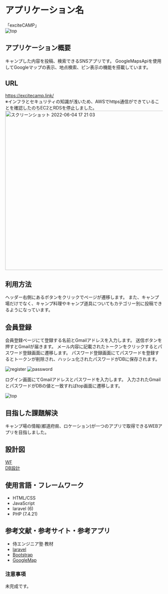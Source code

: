 # アプリケーション名
「exciteCAMP」<br>
![top](https://user-images.githubusercontent.com/87395450/171743573-5251a938-9148-4807-8e2f-bf1ab4ada9b9.gif)<br>

## アプリケーション概要
キャンプした内容を投稿、検索できるSNSアプリです。
GoogleMapsApiを使用してGoogleマップの表示、地点検索、ピン表示の機能を搭載しています。<br>

## URL
https://excitecamp.link/<br>
※インフラとセキュリティの知識が浅いため、AWSでhttps通信ができていることを確認したのちEC2とRDSを停止しました。<br>
<img width="507" alt="スクリーンショット 2022-06-04 17 21 03" src="https://user-images.githubusercontent.com/87395450/171991205-dc74bb79-4f29-4b1e-9c3c-ce3e9dde38ad.png"><br>

## 利用方法
ヘッダー右側にあるボタンをクリックでページが遷移します。
また、キャンプ場だけでなく、キャンプ料理やキャンプ道具についてもカテゴリー別に投稿できるようになっています。<br>


## 会員登録
会員登録ページにて登録する名前とGmailアドレスを入力します。
送信ボタンを押すとGmailが届きます。
メール内容に記載されたトークンをクリックするとパスワード登録画面に遷移します。
パスワード登録画面にてパスワードを登録するとトークンが削除され、ハッシュ化されたパスワードがDBに保存されます。<br>

![register](https://user-images.githubusercontent.com/87395450/171991415-ad586f18-660f-4a97-9a11-c4d5975caa5a.gif)
![password](https://user-images.githubusercontent.com/87395450/171991446-d586f4c7-72b9-4175-9a6b-40d62abd7cc4.gif)<br>

ログイン画面にてGmailアドレスとパスワードを入力します。
入力されたGmailとパスワードがDBの値と一致すればtop画面に遷移します。<br>

![top](https://user-images.githubusercontent.com/87395450/171992184-34da7b01-ce81-4254-9b6b-d50ab4b00a16.gif)<br>

## 目指した課題解決
キャンプ場の情報(都道府県、ロケーション)が一つのアプリで取得できるWEBアプリを目指しました。<br>

## 設計図
[WF](https://docs.google.com/presentation/d/1QfBhtwhNY7QdUkE0HdfwP3mfHr6NPh0c-Zdbb_U5llw/edit?usp=sharing)<br>
[DB設計](https://drive.google.com/file/d/1eNJbV7qZhDDmM9zTghluvUTwDuYlMCeO/view?usp=sharing)<br>

## 使用言語・フレームワーク
* HTML/CSS
* JavaScript
* laravel (6)
* PHP (7.4.21)<br>

## 参考文献・参考サイト・参考アプリ
* 侍エンジニア塾  教材
* [laravel](https://readouble.com/laravel/6.x/ja/requests.html)
* [Bootstrap](https://www.w3schools.com/bootstrap/default.asp)
* [GoogleMap](https://developers.google.com/maps/documentation?hl=ja)<br>

### 注意事項
未完成です。
